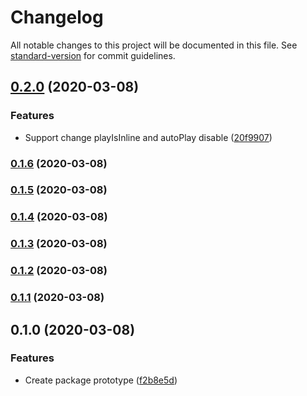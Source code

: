 # Changelog

All notable changes to this project will be documented in this file. See [standard-version](https://github.com/conventional-changelog/standard-version) for commit guidelines.

## [0.2.0](https://github.com/potato4d/react-muted-player/compare/v0.1.6...v0.2.0) (2020-03-08)


### Features

* Support change playIsInline and autoPlay disable ([20f9907](https://github.com/potato4d/react-muted-player/commit/20f99070452aa8071dff63222dca78df08689207))

### [0.1.6](https://github.com/potato4d/react-muted-player/compare/v0.1.5...v0.1.6) (2020-03-08)

### [0.1.5](https://github.com/potato4d/react-muted-player/compare/v0.1.4...v0.1.5) (2020-03-08)

### [0.1.4](https://github.com/potato4d/react-muted-player/compare/v0.1.3...v0.1.4) (2020-03-08)

### [0.1.3](https://github.com/potato4d/react-muted-player/compare/v0.1.2...v0.1.3) (2020-03-08)

### [0.1.2](https://github.com/potato4d/react-muted-player/compare/v0.1.1...v0.1.2) (2020-03-08)

### [0.1.1](https://github.com/potato4d/react-muted-player/compare/v0.1.0...v0.1.1) (2020-03-08)

## 0.1.0 (2020-03-08)


### Features

* Create package prototype ([f2b8e5d](https://github.com/potato4d/react-muted-player/commit/f2b8e5da9a022158fadc459549c822145eb56880))
